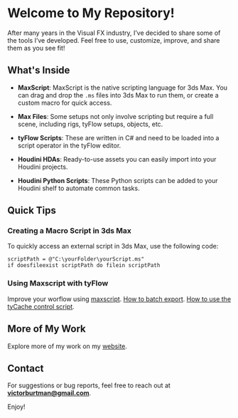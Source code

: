 # Welcome to My Repository!

After many years in the Visual FX industry, I’ve decided to share some of the tools I’ve developed. Feel free to use, customize, improve, and share them as you see fit!

## What's Inside

- **MaxScript**: MaxScript is the native scripting language for 3ds Max. You can drag and drop the `.ms` files into 3ds Max to run them, or create a custom macro for quick access.
  
- **Max Files**: Some setups not only involve scripting but require a full scene, including rigs, tyFlow setups, objects, etc.

- **tyFlow Scripts**: These are written in C# and need to be loaded into a script operator in the tyFlow editor.

- **Houdini HDAs**: Ready-to-use assets you can easily import into your Houdini projects.

- **Houdini Python Scripts**: These Python scripts can be added to your Houdini shelf to automate common tasks.

## Quick Tips

### Creating a Macro Script in 3ds Max

To quickly access an external script in 3ds Max, use the following code:

```maxscript
scriptPath = @"C:\yourFolder\yourScript.ms"
if doesfileexist scriptPath do filein scriptPath
```
### Using Maxscript with tyFlow

Improve your worflow using [maxscript](https://www.youtube.com/watch?v=VMQv5TyddVA&). 
[How to batch export](https://www.youtube.com/watch?v=T489-QfWMMg).
[How to use the tyCache control script](https://www.youtube.com/watch?v=Q3q3P92XOYg&list=PL4Fltnv41D9PCAp6L5GAXB9XbF0XZ-NGI&index=12).

## More of My Work

Explore more of my work on my [website](https://www.victorburtman.com/).

## Contact

For suggestions or bug reports, feel free to reach out at **victorburtman@gmail.com**.

Enjoy!
